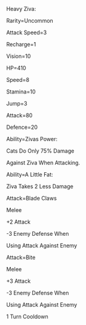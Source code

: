 Heavy Ziva:

Rarity=Uncommon

Attack Speed=3

Recharge=1

Vision=10

HP=410

Speed=8

Stamina=10

Jump=3

Attack=80

Defence=20

Ability=Zivas Power:

Cats Do Only 75% Damage

Against Ziva When Attacking.

Ability=A Little Fat:

Ziva Takes 2 Less Damage

Attack=Blade Claws

Melee

+2 Attack

-3 Enemy Defense When

Using Attack Against Enemy

Attack=Bite

Melee

+3 Attack

-3 Enemy Defense When

Using Attack Against Enemy

1 Turn Cooldown
